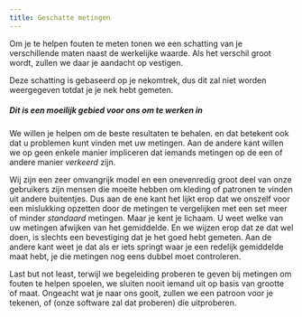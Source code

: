```yaml
---
title: Geschatte metingen
---
```


Om je te helpen fouten te meten tonen we een schatting van je verschillende maten naast de werkelijke waarde. Als het verschil groot wordt, zullen we daar je aandacht op vestigen.

<Tip>

Deze schatting is gebaseerd op je nekomtrek, dus dit zal niet worden weergegeven totdat je je nek hebt gemeten.

</Tip>

<Note>

##### Dit is een moeilijk gebied voor ons om te werken in

We willen je helpen om de beste resultaten te behalen. en dat betekent ook dat u problemen kunt vinden met uw metingen.
Aan de andere kant willen we op geen enkele manier impliceren dat iemands metingen op de een of andere manier *verkeerd* zijn.

Wij zijn een zeer omvangrijk model en een onevenredig groot deel van onze gebruikers zijn mensen die moeite hebben om kleding of patronen te vinden uit andere buitentjes.
Dus aan de ene kant het lijkt erop dat we onszelf voor een mislukking opzetten door de metingen te vergelijken met een set meer of minder *standaard* metingen.
Maar je kent je lichaam. U weet welke van uw metingen afwijken van het gemiddelde.
En we wijzen erop dat ze dat wel doen, is slechts een bevestiging dat je het goed hebt gemeten.
Aan de andere kant weet je dat als er iets springt waar je een redelijk gemiddelde maat hebt, je die metingen nog eens dubbel moet controleren.

Last but not least, terwijl we begeleiding proberen te geven bij metingen om fouten te helpen spoelen,
we sluiten nooit iemand uit op basis van grootte of maat.
Ongeacht wat je naar ons gooit, zullen we een patroon voor je tekenen, of (onze software zal dat proberen) die uitproberen.

</Note>
